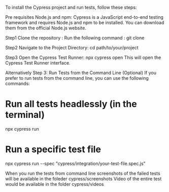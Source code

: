 To install the Cypress project and run tests, follow these steps:

Pre requisites
Node.js and npm: Cypress is a JavaScript end-to-end testing framework and requires Node.js and npm to be installed. You can download them from the official Node.js website.

Step1
Clone the repository : 
Run the following command : git clone <repository-url>

Step2
Navigate to the Project Directory:
cd path/to/your/project

Step3
Open the Cypress Test Runner: npx cypress open
This will open the Cypress Test Runner interface.

Alternatively
Step 3: Run Tests from the Command Line (Optional)
If you prefer to run tests from the command line, you can use the following commands:
# Run all tests headlessly (in the terminal)
npx cypress run
# Run a specific test file
npx cypress run --spec "cypress/integration/your-test-file.spec.js"

When you run the tests from command line screenshots of the failed tests will be available in the foleder cypress/screenshots
Video of the entire test would be available in the folder cypress/videos
